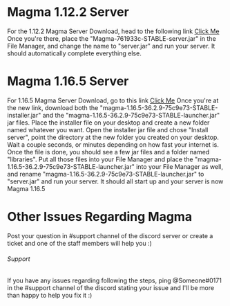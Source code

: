 # Magma 1.12.2 Server
For the 1.12.2 Magma Server Download, head to the following link [Click Me](https://github.com/magmafoundation/Magma/releases/tag/v761933c-CUSTOM)
Once you're there, place the "Magma-761933c-STABLE-server.jar" in the File Manager, and change the name to "server.jar" and run your server. It should automatically complete everything else.



# Magma 1.16.5 Server
For 1.16.5 Magma Server Download, go to this link [Click Me](https://github.com/magmafoundation/Magma-1.16.x/releases/tag/v75c9e73)
Once you're at the new link, download both the "magma-1.16.5-36.2.9-75c9e73-STABLE-installer.jar" and the "magma-1.16.5-36.2.9-75c9e73-STABLE-launcher.jar" jar files.
Place the installer file on your desktop and create a new folder named whatever you want. Open the installer jar file and chose "Install server", point the directory at the new folder you created on your desktop. Wait a couple seconds, or minutes depending on how fast your internet is. Once the file is done, you should see a few jar files and a folder named "libraries". Put all those files into your File Manager and place the "magma-1.16.5-36.2.9-75c9e73-STABLE-launcher.jar" into your File Manager as well, and rename "magma-1.16.5-36.2.9-75c9e73-STABLE-launcher.jar" to "server.jar" and run your server. It should all start up and your server is now Magma 1.16.5



# Other Issues Regarding Magma
Post your question in #support channel of the discord server or create a ticket and one of the staff members will help you :)



###### Support
If you have any issues regarding following the steps, ping @Someone#0171 in the #support channel of the discord stating your issue and I'll be more than happy to help you fix it :)
